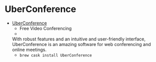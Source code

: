 # UberConference
- [UberConference](https://www.uberconference.com/)
  -  Free Video Conferencing
  -   With robust features and an intuitive and user-friendly interface, UberConference is an amazing software for web conferencing and online meetings.
  - `brew cask install UberConference`
